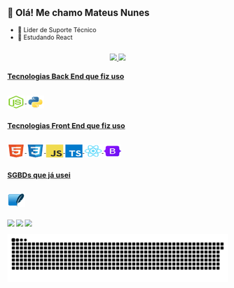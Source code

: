 ## 👋 Olá! Me chamo Mateus Nunes

- 🔭 Lider de Suporte Técnico
- 🌱 Estudando React

##

<div align="center">
  <a href="https://github.com/Mateus-N">
  <img height="160em" src="https://github-readme-stats.vercel.app/api?username=Mateus-N&show_icons=true&theme=omni&include_all_commits=true&count_private=true"/>
  <img height="160em" src="https://github-readme-stats.vercel.app/api/top-langs/?username=Mateus-N&layout=compact&langs_count=7&theme=omni"/>
</div>

### Tecnologias Back End que fiz uso
<div style="display: inline_block"><br>
  <img align="center" alt="Mateus-NodeJs" height="30" width="40" src="https://raw.githubusercontent.com/devicons/devicon/master/icons/nodejs/nodejs-original.svg">
  <img align="center" alt="Mateus-Python" height="30" width="40" src="https://raw.githubusercontent.com/devicons/devicon/master/icons/python/python-original.svg">
</div>

##

### Tecnologias Front End que fiz uso
<div style="display: inline_block"><br>
  <img align="center" alt="Mateus-HTML" height="30" width="40" src="https://raw.githubusercontent.com/devicons/devicon/master/icons/html5/html5-original.svg">
  <img align="center" alt="Mateus-CSS" height="30" width="40" src="https://raw.githubusercontent.com/devicons/devicon/master/icons/css3/css3-original.svg">
  <img align="center" alt="Mateus-JS" height="30" width="40" src="https://raw.githubusercontent.com/devicons/devicon/master/icons/javascript/javascript-original.svg">
  <img align="center" alt="Mateus-TS" height="30" width="40" src="https://raw.githubusercontent.com/devicons/devicon/master/icons/typescript/typescript-original.svg">
  <img align="center" alt="Mateus-React" height="30" width="40" src="https://raw.githubusercontent.com/devicons/devicon/master/icons/react/react-original.svg">
  <img align="center" alt="Mateus-Bootstrap" height="30" width="40" src="https://raw.githubusercontent.com/devicons/devicon/master/icons/bootstrap/bootstrap-original.svg">
</div>

##
  
### SGBDs que já usei
<div style="display: inline_block"><br>
  <img align="center" alt="Mateus-MySQL" height="30" width="40" src="https://raw.githubusercontent.com/devicons/devicon/master/icons/sqlite/sqlite-original.svg">
</div>

##
  
<div>
  <a href="https://instagram.com/mat.snunes" target="_blank"><img src="https://img.shields.io/badge/-Instagram-%23E4405F?style=for-the-badge&logo=instagram&logoColor=white" target="_blank"></a>
  <a href = "mailto:mateusnunes620@gmail.com"><img src="https://img.shields.io/badge/Gmail-D14836?style=for-the-badge&logo=gmail&logoColor=white" target="_blank"></a>
  <a href="https://www.linkedin.com/in/mateusnunes620/" target="_blank"><img src="https://img.shields.io/badge/LinkedIn-0077B5?style=for-the-badge&logo=linkedin&logoColor=white" target="_blank"></a>
  
  ![Snake animation](https://github.com/Mateus-N/Mateus-N/blob/output/github-contribution-grid-snake.svg)
</div>
